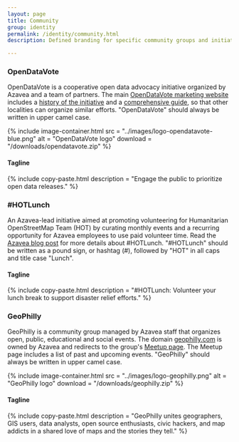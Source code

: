 ```yaml
---
layout: page
title: Community
group: identity
permalink: /identity/community.html
description: Defined branding for specific community groups and initiatives.

---
```


### OpenDataVote
OpenDataVote is a cooperative open data advocacy initiative organized by Azavea and a team of partners. The main [OpenDataVote marketing website](https://www.opendatavote.org/) includes a [history of the initiative](https://www.opendatavote.org/history) and a [comprehensive guide](https://www.opendatavote.org/guide), so that other localities can organize similar efforts. "OpenDataVote" should always be written in upper camel case.

{% include image-container.html
  src =  "../images/logo-opendatavote-blue.png"
  alt =  "OpenDataVote logo"
  download = "/downloads/opendatavote.zip"
%}

#### Tagline
{% include copy-paste.html
  description = "Engage the public to prioritize open data releases."
%}

### &#35;HOTLunch
An Azavea-lead initiative aimed at promoting volunteering for Humanitarian OpenStreetMap Team (HOT) by curating monthly events and a recurring opportunity for Azavea employees to use paid volunteer time. Read the [Azavea blog post](https://www.azavea.com/blog/2017/10/02/hotlunch-volunteer-lunch-break-support-disaster-relief-efforts/) for more details about &#35;HOTLunch. "&#35;HOTLunch" should be written as a pound sign, or hashtag (#), followed by "HOT" in all caps and title case "Lunch".

#### Tagline
{% include copy-paste.html
  description = "#HOTLunch: Volunteer your lunch break to support disaster relief efforts."
%}

### GeoPhilly
GeoPhilly is a community group managed by Azavea staff that organizes open, public, educational and social events. The domain [geophilly.com](http://geophilly.com/) is owned by Azavea and redirects to the group's [Meetup page](https://www.meetup.com/geophilly/). The Meetup page includes a list of past and upcoming events. "GeoPhilly" should always be written in upper camel case.

{% include image-container.html
  src =  "../images/logo-geophilly.png"
  alt =  "GeoPhilly logo"
  download = "/downloads/geophilly.zip"
%}

#### Tagline
{% include copy-paste.html
  description = "GeoPhilly unites geographers, GIS users, data analysts, open source enthusiasts, civic hackers, and map addicts in a shared love of maps and the stories they tell."
%}
